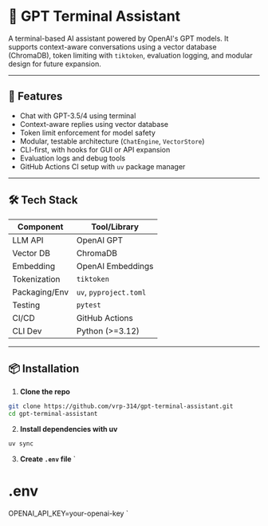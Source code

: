 # 🧠 GPT Terminal Assistant

A terminal-based AI assistant powered by OpenAI's GPT models. It supports context-aware conversations using a vector database (ChromaDB), token limiting with `tiktoken`, evaluation logging, and modular design for future expansion.

---

## 🚀 Features

- Chat with GPT-3.5/4 using terminal
- Context-aware replies using vector database
- Token limit enforcement for model safety
- Modular, testable architecture (`ChatEngine`, `VectorStore`)
- CLI-first, with hooks for GUI or API expansion
- Evaluation logs and debug tools
- GitHub Actions CI setup with `uv` package manager

---

## 🛠️ Tech Stack

| Component        | Tool/Library          |
|------------------|-----------------------|
| LLM API          | OpenAI GPT            |
| Vector DB        | ChromaDB              |
| Embedding        | OpenAI Embeddings     |
| Tokenization     | `tiktoken`            |
| Packaging/Env    | `uv`, `pyproject.toml`|
| Testing          | `pytest`              |
| CI/CD            | GitHub Actions        |
| CLI Dev          | Python (>=3.12)       |

---

## 📦 Installation

1. **Clone the repo**
```bash
git clone https://github.com/vrp-314/gpt-terminal-assistant.git
cd gpt-terminal-assistant
```

2. **Install dependencies with uv**
```bash
uv sync
```

3. **Create `.env` file**
`
# .env
OPENAI_API_KEY=your-openai-key
`